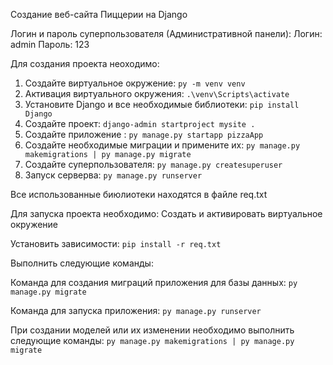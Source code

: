 Создание веб-сайта Пиццерии на Django

Логин и пароль суперпользователя (Административной панели): 
Логин: admin
Пароль: 123

Для создания проекта неоходимо:
1. Создайте виртуальное окружение: ``` py -m venv venv ```
2. Активация виртуального окружения: ``` .\venv\Scripts\activate ```
4. Установите Django и все необходимые библиотеки: ``` pip install Django ```
5. Создайте проект: ``` django-admin startproject mysite . ``` 
6. Создайте приложение : ``` py manage.py startapp pizzaApp ```
7. Создайте необходимые миграции и примените их: ``` py manage.py makemigrations | py manage.py migrate ``` 
8. Создайте суперпользователя: ``` py manage.py createsuperuser ```
9. Запуск серверва: ``` py manage.py runserver ```

Все использованные биюлиотеки находятся в файле req.txt


Для запуска проекта необходимо:
Создать и активировать виртуальное окружение

Установить зависимости:
 ``` pip install -r req.txt ```
 
Выполнить следующие команды:

Команда для создания миграций приложения для базы данных:
``` py manage.py migrate ```

Команда для запуска приложения:
``` py manage.py runserver ```

При создании моделей или их изменении необходимо выполнить следующие команды:
``` py manage.py makemigrations | py manage.py migrate ``` 




